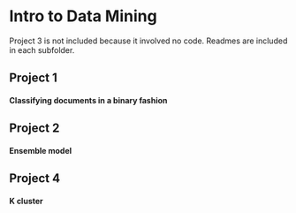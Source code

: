 # Intro to Data Mining
Project 3 is not included because it involved no code.
Readmes are included in each subfolder.

## Project 1
#### Classifying documents in a binary fashion

## Project 2
#### Ensemble model

## Project 4
#### K cluster
